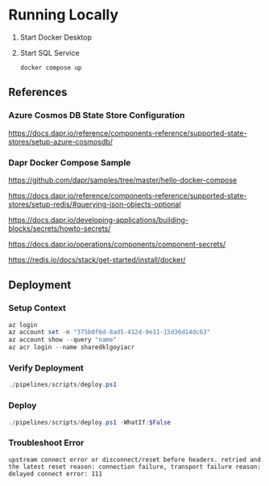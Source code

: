# Running Locally

1. Start Docker Desktop
1. Start SQL Service

    ```
    docker compose up
    ```

## References

### Azure Cosmos DB State Store Configuration

https://docs.dapr.io/reference/components-reference/supported-state-stores/setup-azure-cosmosdb/

### Dapr Docker Compose Sample

https://github.com/dapr/samples/tree/master/hello-docker-compose


https://docs.dapr.io/reference/components-reference/supported-state-stores/setup-redis/#querying-json-objects-optional

https://docs.dapr.io/developing-applications/building-blocks/secrets/howto-secrets/

https://docs.dapr.io/operations/components/component-secrets/

https://redis.io/docs/stack/get-started/install/docker/

## Deployment

### Setup Context

```powershell
az login
az account set -n "375b0f6d-8ad5-412d-9e11-15d36d14dc63"
az account show --query "name"
az acr login --name sharedklgoyiacr
```

### Verify Deployment

```powershell
./pipelines/scripts/deploy.ps1
```

### Deploy

```powershell
./pipelines/scripts/deploy.ps1 -WhatIf:$False
```

### Troubleshoot Error

```
upstream connect error or disconnect/reset before headers. retried and the latest reset reason: connection failure, transport failure reason: delayed connect error: 111
```
